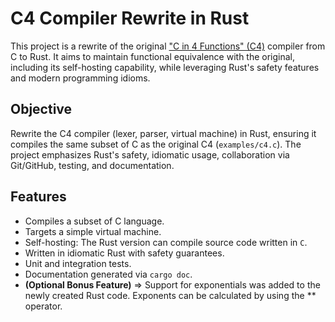 # C4 Compiler Rewrite in Rust

This project is a rewrite of the original ["C in 4 Functions" (C4)](https://github.com/rswier/c4) compiler from C to Rust. It aims to maintain functional equivalence with the original, including its self-hosting capability, while leveraging Rust's safety features and modern programming idioms.

## Objective

Rewrite the C4 compiler (lexer, parser, virtual machine) in Rust, ensuring it compiles the same subset of C as the original C4 (`examples/c4.c`). The project emphasizes Rust's safety, idiomatic usage, collaboration via Git/GitHub, testing, and documentation.

## Features

*   Compiles a subset of C language.
*   Targets a simple virtual machine.
*   Self-hosting: The Rust version can compile source code written in `C`.
*   Written in idiomatic Rust with safety guarantees.
*   Unit and integration tests.
*   Documentation generated via `cargo doc`.
*   **(Optional Bonus Feature)** => Support for exponentials was added to the newly created Rust code. Exponents can be calculated by using the ** operator.
